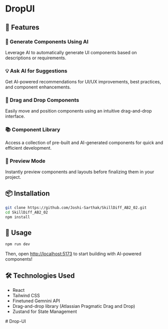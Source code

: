 # DropUI

## 🚀 Features

### 🤖 Generate Components Using AI
Leverage AI to automatically generate UI components based on descriptions or requirements.

### 💡 Ask AI for Suggestions
Get AI-powered recommendations for UI/UX improvements, best practices, and component enhancements.

### 🎯 Drag and Drop Components
Easily move and position components using an intuitive drag-and-drop interface.

### 📚 Component Library
Access a collection of pre-built and AI-generated components for quick and efficient development.

### 👀 Preview Mode
Instantly preview components and layouts before finalizing them in your project.

## 📦 Installation

```bash
git clone https://github.com/Joshi-Sarthak/SkillDiff_AB2_02.git
cd SkillDiff_AB2_02
npm install
```

## 🚀 Usage

```bash
npm run dev
```
Then, open [http://localhost:5173](http://localhost:5173) to start building with AI-powered components!

## 🛠 Technologies Used
-  React
- Tailwind CSS
- Finetuned Gemnini API
- Drag-and-drop library (Atlassian Pragmatic Drag and Drop)
- Zustand for State Management

#   D r o p - U I  
 